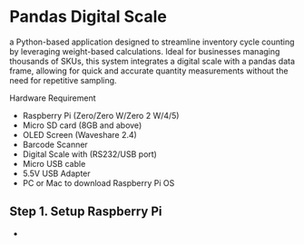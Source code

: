 # Pandas Digital Scale
a Python-based application designed to streamline inventory cycle counting by leveraging weight-based calculations. Ideal for businesses managing thousands of SKUs, this system integrates a digital scale with a pandas data frame, allowing for quick and accurate quantity measurements without the need for repetitive sampling.

Hardware Requirement
- Raspberry Pi (Zero/Zero W/Zero 2 W/4/5)
- Micro SD card (8GB and above)
- OLED Screen (Waveshare 2.4)
- Barcode Scanner
- Digital Scale with (RS232/USB port)
- Micro USB cable
- 5.5V USB Adapter
- PC or Mac to download Raspberry Pi OS

## Step 1. Setup Raspberry Pi
- 
